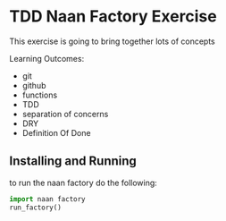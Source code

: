 # TDD Naan Factory Exercise

This exercise is going to bring together lots of concepts

Learning Outcomes:
 - git
 - github
 - functions
 - TDD
 - separation of concerns
 - DRY
 - Definition Of Done
 
 ## Installing and Running
 to run the naan factory do the following:
 
 ```python
import naan factory
run_factory()
```